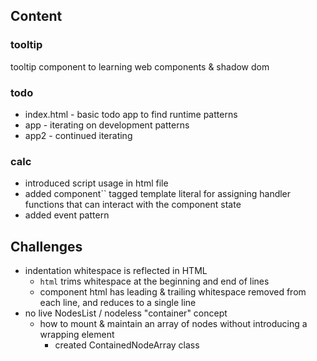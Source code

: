 ## Content

### tooltip

tooltip component to learning web components & shadow dom

### todo

- index.html - basic todo app to find runtime patterns
- app - iterating on development patterns
- app2 - continued iterating

### calc

- introduced script usage in html file
- added component`` tagged template literal for assigning handler functions that can interact with the component state
- added event pattern

## Challenges

- indentation whitespace is reflected in HTML
  - `html` trims whitespace at the beginning and end of lines
  - component html has leading & trailing whitespace removed from each line, and reduces to a single line
- no live NodesList / nodeless "container" concept
  - how to mount & maintain an array of nodes without introducing a wrapping element
    - created ContainedNodeArray class
